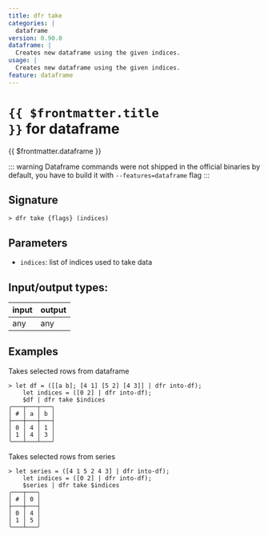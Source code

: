 ```yaml
---
title: dfr take
categories: |
  dataframe
version: 0.90.0
dataframe: |
  Creates new dataframe using the given indices.
usage: |
  Creates new dataframe using the given indices.
feature: dataframe
---
```

<!-- This file is automatically generated. Please edit the command in https://github.com/nushell/nushell instead. -->

# <code>{{ $frontmatter.title }}</code> for dataframe

<div class='command-title'>{{ $frontmatter.dataframe }}</div>


::: warning
Dataframe commands were not shipped in the official binaries by default, you have to build it with `--features=dataframe` flag
:::
## Signature

```> dfr take {flags} (indices)```

## Parameters

 -  `indices`: list of indices used to take data


## Input/output types:

| input | output |
| ----- | ------ |
| any   | any    |

## Examples

Takes selected rows from dataframe
```nu
> let df = ([[a b]; [4 1] [5 2] [4 3]] | dfr into-df);
    let indices = ([0 2] | dfr into-df);
    $df | dfr take $indices
╭───┬───┬───╮
│ # │ a │ b │
├───┼───┼───┤
│ 0 │ 4 │ 1 │
│ 1 │ 4 │ 3 │
╰───┴───┴───╯

```

Takes selected rows from series
```nu
> let series = ([4 1 5 2 4 3] | dfr into-df);
    let indices = ([0 2] | dfr into-df);
    $series | dfr take $indices
╭───┬───╮
│ # │ 0 │
├───┼───┤
│ 0 │ 4 │
│ 1 │ 5 │
╰───┴───╯

```
